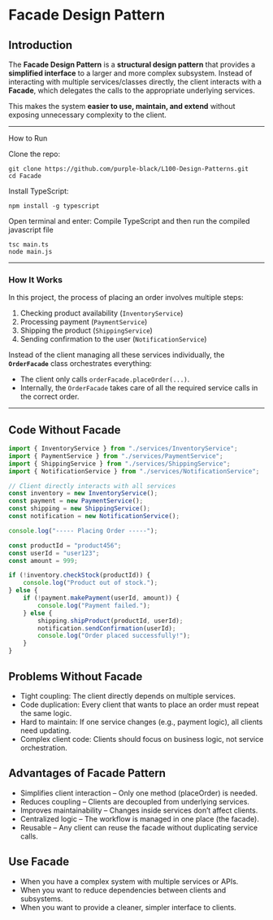 # Facade Design Pattern

## Introduction
The **Facade Design Pattern** is a **structural design pattern** that provides a **simplified interface** to a larger and more complex subsystem. Instead of interacting with multiple services/classes directly, the client interacts with a **Facade**, which delegates the calls to the appropriate underlying services.

This makes the system **easier to use, maintain, and extend** without exposing unnecessary complexity to the client.

---

How to Run

Clone the repo: 

```
git clone https://github.com/purple-black/L100-Design-Patterns.git
cd Facade
```

Install TypeScript: 

```
npm install -g typescript
```

Open terminal and enter:
Compile TypeScript and then run the compiled javascript file

```
tsc main.ts
node main.js
```
---

### How It Works
In this project, the process of placing an order involves multiple steps:
1. Checking product availability (`InventoryService`)
2. Processing payment (`PaymentService`)
3. Shipping the product (`ShippingService`)
4. Sending confirmation to the user (`NotificationService`)

Instead of the client managing all these services individually, the **`OrderFacade`** class orchestrates everything:
- The client only calls `orderFacade.placeOrder(...)`.
- Internally, the `OrderFacade` takes care of all the required service calls in the correct order.

---

## Code Without Facade

```ts
import { InventoryService } from "./services/InventoryService";
import { PaymentService } from "./services/PaymentService";
import { ShippingService } from "./services/ShippingService";
import { NotificationService } from "./services/NotificationService";

// Client directly interacts with all services
const inventory = new InventoryService();
const payment = new PaymentService();
const shipping = new ShippingService();
const notification = new NotificationService();

console.log("----- Placing Order -----");

const productId = "product456";
const userId = "user123";
const amount = 999;

if (!inventory.checkStock(productId)) {
    console.log("Product out of stock.");
} else {
    if (!payment.makePayment(userId, amount)) {
        console.log("Payment failed.");
    } else {
        shipping.shipProduct(productId, userId);
        notification.sendConfirmation(userId);
        console.log("Order placed successfully!");
    }
}
```

## Problems Without Facade

- Tight coupling: The client directly depends on multiple services.
- Code duplication: Every client that wants to place an order must repeat the same logic.
- Hard to maintain: If one service changes (e.g., payment logic), all clients need updating.
- Complex client code: Clients should focus on business logic, not service orchestration.

## Advantages of Facade Pattern

- Simplifies client interaction – Only one method (placeOrder) is needed.
- Reduces coupling – Clients are decoupled from underlying services.
- Improves maintainability – Changes inside services don’t affect clients.
- Centralized logic – The workflow is managed in one place (the facade).
- Reusable – Any client can reuse the facade without duplicating service calls.

## Use Facade

- When you have a complex system with multiple services or APIs.
- When you want to reduce dependencies between clients and subsystems.
- When you want to provide a cleaner, simpler interface to clients.
